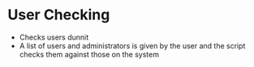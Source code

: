 # User Checking
* Checks users dunnit
* A list of users and administrators is given by the user and the script checks them against those on the system
